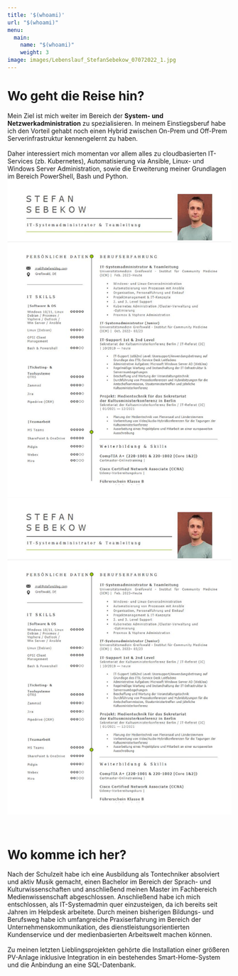 ```yaml
---
title: '$(whoami)'
url: "$(whoami)"
menu:
  main:
    name: "$(whoami)"
    weight: 3
image: images/Lebenslauf_StefanSebekow_07072022_1.jpg  
---
```

# Wo geht die Reise hin?

Mein Ziel ist mich weiter im Bereich der **System- und 
Netzwerkadministration** zu spezialisieren. 
In meinem Einstiegsberuf habe ich den Vorteil gehabt noch einen Hybrid zwischen On-Prem und Off-Prem Serverinfrastruktur kennengelernt zu haben. 
<br><br>
Daher interessiert mich momentan vor allem alles zu cloudbasierten IT-Services (zb. Kubernetes), Automatisierung via Ansible, Linux- und Windows Server Administration, sowie die Erweiterung meiner Grundlagen im Bereich PowerShell, Bash und Python.
<img class="special-img-class" src="/images/Lebenslauf_StefanSebekow_1.jpg" />
<brbr>
<img class="special-img-class" src="/images/Lebenslauf_StefanSebekow_2.jpg" />

<br>

# Wo komme ich her?

Nach der Schulzeit habe ich eine Ausbildung als Tontechniker absolviert und aktiv Musik gemacht, einen Bachelor im Bereich der Sprach- und Kulturwissenschaften und anschließend meinen Master im Fachbereich Medienwissenschaft abgeschlossen. Anschließend habe ich mich entschlossen, als IT-Systemadmin quer einzusteigen, da ich bereits seit Jahren im Helpdesk arbeitete. Durch meinen bisherigen Bildungs- und Berufsweg habe ich umfangreiche Praxiserfahrung im Bereich der Unternehmenskommunikation, des dienstleistungsorientierten Kundenservice und der medienbasierten Arbeitswelt machen können.
<br><br>
Zu meinen letzten Lieblingsprojekten gehörte die Installation einer größeren PV-Anlage inklusive Integration in ein bestehendes Smart-Home-System und die Anbindung an eine SQL-Datenbank. 

